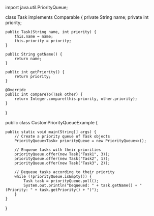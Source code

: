 import java.util.PriorityQueue;

class Task implements Comparable<Task> {
    private String name;
    private int priority;

    public Task(String name, int priority) {
        this.name = name;
        this.priority = priority;
    }

    public String getName() {
        return name;
    }

    public int getPriority() {
        return priority;
    }

    @Override
    public int compareTo(Task other) {
        return Integer.compare(this.priority, other.priority);
    }
}

public class CustomPriorityQueueExample {

    public static void main(String[] args) {
        // Create a priority queue of Task objects
        PriorityQueue<Task> priorityQueue = new PriorityQueue<>();

        // Enqueue tasks with their priorities
        priorityQueue.offer(new Task("Task1", 3));
        priorityQueue.offer(new Task("Task2", 1));
        priorityQueue.offer(new Task("Task3", 2));

        // Dequeue tasks according to their priority
        while (!priorityQueue.isEmpty()) {
            Task task = priorityQueue.poll();
            System.out.println("Dequeued: " + task.getName() + " (Priority: " + task.getPriority() + ")");
        }
    }
}
